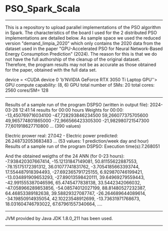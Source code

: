# PSO_Spark_Scala
--------------------------------
This is a repository to upload parallel implementations of the PSO algorithm in Spark. The
characteristics of the board I used for the 2 distributed PSO implementations are detailed below. As sample space we used the reduced version "demand_limpia_2020" which only contains the 2020 data from the dataset used in the paper "GPU-Accelerated PSO for Neural Network-Based Energy Consumption Prediction" (2024). The reason for this is that we do not have the full authorship of the cleanup of the original dataset. Therefore, the program results may not be as accurate as those obtained for the paper, obtained with the full data set.

device = <CUDA device 0 'b'NVIDIA GeForce RTX 3050 Ti Laptop GPU''>
GPU compute capability:  (8, 6)
GPU total number of SMs:  20
total cores:  2560
cores/SM=  128

-----------------------------
Results of a sample run of the program DSPSO (written in output file):
2024-03-28 12:41:14
results for 00:00 hours
Weights for 00:00: -13,450769716034100	-47,728293846234500	59,266077375705600	49,965774801865000	-72,966566423305300	-21,982980721547300	77,601918627710800
 ... (390 values)

Electric prower real: 27.042 - Electric power predicted: 26.248732053683483   ... (53 values: 1 prediction/week day and hour)
Results of a sample run of the program DSPSO:
Execution time(s):7.268051

And the obtained weigths of the 24 ANN (for 0-23 hours):
-7.938420307667414, -15.12131847149081, 50.81155622887553, -78.15175172391312, 36.01077741831762, -3.7054185663393744, 17.554487918394493, -27.692365791725155, 6.929870746199421, -13.034891909653293, -27.89013598420111, 39.64969279559443, -42.991555387046596, 65.4745477838138, 33.5442342066032, -47.058966289853856, -54.08574012027199, 88.81480527232387, 64.46853389182638, 39.58829327087747, -26.264689644089614, -34.19850914935054, 42.10223548912699, -13.73631971768673, 18.031604746793022, 67.67961557340664, ....

-------------------------
 JVM provided by Java JDK 1.8.0_211 has been used.

---------------------



